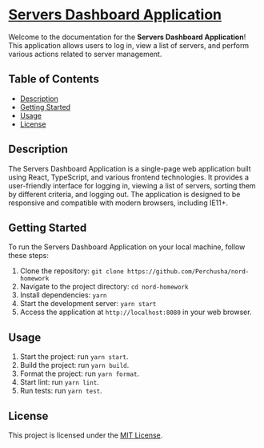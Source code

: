 # [Servers Dashboard Application](https://perchusha.github.io/nord-homework/)Welcome to the documentation for the **Servers Dashboard Application**! This application allows users to log in, view a list of servers, and perform various actions related to server management.## Table of Contents- [Description](#description)- [Getting Started](#getting-started)- [Usage](#usage)- [License](#license)## DescriptionThe Servers Dashboard Application is a single-page web application built using React, TypeScript, and various frontend technologies. It provides a user-friendly interface for logging in, viewing a list of servers, sorting them by different criteria, and logging out. The application is designed to be responsive and compatible with modern browsers, including IE11+.## Getting StartedTo run the Servers Dashboard Application on your local machine, follow these steps:1. Clone the repository: `git clone https://github.com/Perchusha/nord-homework`2. Navigate to the project directory: `cd nord-homework`3. Install dependencies: `yarn`4. Start the development server: `yarn start`5. Access the application at `http://localhost:8080` in your web browser.## Usage1. Start the project: run `yarn start`.2. Build the project: run `yarn build`.3. Format the project: run `yarn format`.4. Start lint: run `yarn lint`.5. Run tests: run `yarn test`.## LicenseThis project is licensed under the [MIT License](LICENSE).